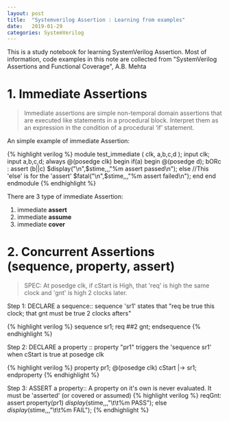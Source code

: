 ```yaml
---
layout: post
title:  "Systemverilog Assertion : Learning from examples"
date:   2019-01-29
categories: SystemVerilog
---
```


This is a study notebook for learning SystemVerilog Assertion. Most of information, code examples in this note are collected from "SystemVerilog Assertions and Functional Coverage", A.B. Mehta

# 1. Immediate Assertions

> Immediate assertions are simple non-temporal domain assertions that are executed like statements in a procedural block. Interpret them as an expression in the condition of a procedural ‘if’ statement.

An simple example of immediate Assertion:

{% highlight verilog %}
module test_immediate
(
    clk,
    a,b,c,d
);
    input clk;
    input a,b,c,d;
    always @(posedge clk)
    begin
        if(a) begin
            @(posedge d);
            bORc : assert (b||c) 
                    $display("\n",$stime,,,"%m assert passed\n");
                   else //This 'else' is for the 'assert'
                    $fatal("\n",$stime,,,"%m assert failed\n");
        end
    end
endmodule
{% endhighlight %}
 
There are 3 type of immediate Assertion:

1. immediate **assert**
2. immediate **assume**
3. immediate **cover**

# 2. Concurrent Assertions (sequence, property, assert)

> SPEC: At posedge clk, if cStart is High, that 'req' is high the same clock and 'gnt' is high 2 clocks later.

Step 1: DECLARE a sequence:: sequence 'sr1' states that "req be true this clock; that gnt must be true 2 clocks afters"

{% highlight verilog %}
sequence sr1;
  req ##2 gnt;
endsequence
{% endhighlight %}

Step 2: DECLARE a property :: property "pr1" triggers the 'sequence sr1' when cStart is true at posedge clk

{% highlight verilog %}
property pr1;
  @(posedge clk) cStart |-> sr1;
endproperty
{% endhighlight %}

Step 3: ASSERT a property:: A property on it's own is never evaluated. It must be 'asserted' (or covered or assumed)
{% highlight verilog %}
reqGnt: assert property(pr1) 
          $display($stime,,,"\t\t%m PASS");
        else
          $display($stime,,,"\t\t%m FAIL");
{% endhighlight %}